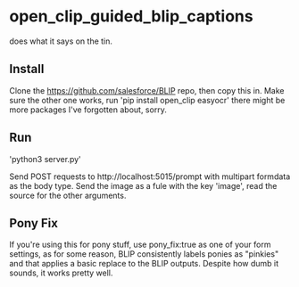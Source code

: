 # open_clip_guided_blip_captions
does what it says on the tin.

## Install
Clone the https://github.com/salesforce/BLIP repo, then copy this in. Make sure the other one works, run 'pip install open_clip easyocr' there might be more packages I've forgotten about, sorry.

## Run
'python3 server.py'

Send POST requests to http://localhost:5015/prompt with multipart formdata as the body type. Send the image as a fule with the key 'image', read the source for the other arguments.

## Pony Fix
If you're using this for pony stuff, use pony_fix:true as one of your form settings, as for some reason, BLIP consistently labels ponies as "pinkies" and that applies a basic replace to the BLIP outputs. Despite how dumb it sounds, it works pretty well.
